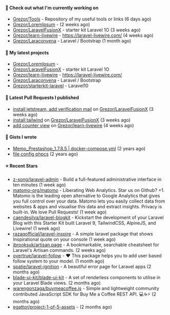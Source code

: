 #### 👷 Check out what I'm currently working on

- [Grezor/Tools](https://github.com/Grezor/Tools) - Repository of my useful tools or links (6 days ago)
- [Grezor/LoremIpsum](https://github.com/Grezor/LoremIpsum) -  (2 weeks ago)
- [Grezor/LaravelFusionX](https://github.com/Grezor/LaravelFusionX) - starter kit Laravel 1O (3 weeks ago)
- [Grezor/learn-livewire](https://github.com/Grezor/learn-livewire) - https://laravel-livewire.com/ (4 weeks ago)
- [Grezor/Laraconvena](https://github.com/Grezor/Laraconvena) - Laravel / Bootstrap (1 month ago)

#### 🌱 My latest projects

- [Grezor/LoremIpsum](https://github.com/Grezor/LoremIpsum) - 
- [Grezor/LaravelFusionX](https://github.com/Grezor/LaravelFusionX) - starter kit Laravel 1O
- [Grezor/learn-livewire](https://github.com/Grezor/learn-livewire) - https://laravel-livewire.com/
- [Grezor/Laraconvena](https://github.com/Grezor/Laraconvena) - Laravel / Bootstrap
- [Grezor/starterkit-laravel](https://github.com/Grezor/starterkit-laravel) - Laravel10

#### 🔨 Latest Pull Requests I published

- [install jetstream, add verification mail](https://github.com/Grezor/LaravelFusionX/pull/2) on [Grezor/LaravelFusionX](https://github.com/Grezor/LaravelFusionX) (3 weeks ago)
- [install tailwind](https://github.com/Grezor/LaravelFusionX/pull/1) on [Grezor/LaravelFusionX](https://github.com/Grezor/LaravelFusionX) (3 weeks ago)
- [add counter view](https://github.com/Grezor/learn-livewire/pull/1) on [Grezor/learn-livewire](https://github.com/Grezor/learn-livewire) (4 weeks ago)

#### 📓 Gists I wrote

- [Memo_Prestashop_1.7.8.5 | docker-compose.yml](https://gist.github.com/eb78b378ed9f40780dc077b361ead337) (2 years ago)
- [file config phpcs](https://gist.github.com/27d8a6056d2e171aed20c26699439861) (2 years ago)

#### ⭐ Recent Stars

- [z-song/laravel-admin](https://github.com/z-song/laravel-admin) - Build a full-featured administrative interface in ten minutes (1 week ago)
- [matomo-org/matomo](https://github.com/matomo-org/matomo) - Liberating Web Analytics. Star us on Github? &#43;1. Matomo is the leading open alternative to Google Analytics that gives you full control over your data. Matomo lets you easily collect data from websites &amp; apps and visualise this data and extract insights. Privacy is built-in. We love Pull Requests!  (1 week ago)
- [caendesilva/laravel-blogkit](https://github.com/caendesilva/laravel-blogkit) - Kickstart the development of your Laravel Blog with this Starter Kit built Laravel 9, TailwindCSS, AlpineJS, and Livewire! (1 week ago)
- [razaqofficial/laravel-inspire](https://github.com/razaqofficial/laravel-inspire) - A simple laravel package that shows Inspirational quote on your console (1 week ago)
- [jbrooksuk/artisan.page](https://github.com/jbrooksuk/artisan.page) - A bookmarkable, searchable cheatsheet for Laravel&#39;s Artisan commands. (2 weeks ago)
- [overtrue/laravel-follow](https://github.com/overtrue/laravel-follow) - :heart: This package helps you to add user based follow system to your model. (1 month ago)
- [spatie/laravel-ignition](https://github.com/spatie/laravel-ignition) - A beautiful error page for Laravel apps (2 months ago)
- [blade-ui-kit/blade-ui-kit](https://github.com/blade-ui-kit/blade-ui-kit) - A set of renderless components to utilise in your Laravel Blade views. (2 months ago)
- [warengonzaga/buymeacoffee.js](https://github.com/warengonzaga/buymeacoffee.js) - Simple and lightweight community contributed JavaScript SDK for Buy Me a Coffee REST API. 💻☕⚡ (2 months ago)
- [egattor/project-1-of-5-assets](https://github.com/egattor/project-1-of-5-assets) -  (2 months ago)
